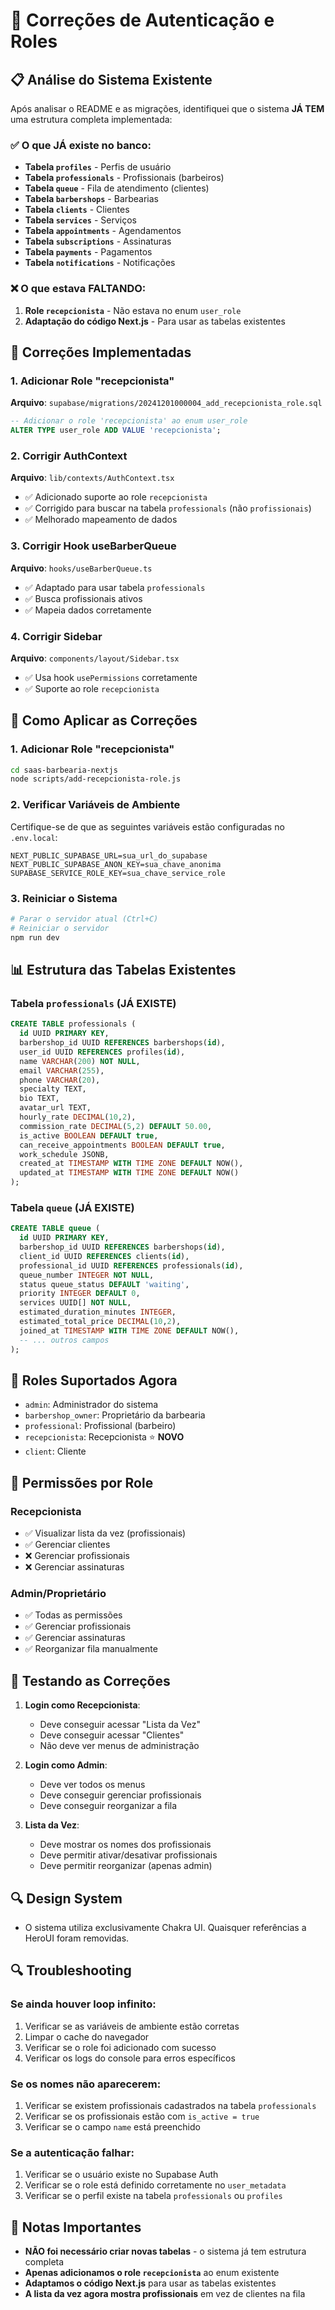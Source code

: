 # 🔧 Correções de Autenticação e Roles

## 📋 Análise do Sistema Existente

Após analisar o README e as migrações, identifiquei que o sistema **JÁ TEM** uma estrutura completa implementada:

### ✅ **O que JÁ existe no banco:**

- **Tabela `profiles`** - Perfis de usuário
- **Tabela `professionals`** - Profissionais (barbeiros)
- **Tabela `queue`** - Fila de atendimento (clientes)
- **Tabela `barbershops`** - Barbearias
- **Tabela `clients`** - Clientes
- **Tabela `services`** - Serviços
- **Tabela `appointments`** - Agendamentos
- **Tabela `subscriptions`** - Assinaturas
- **Tabela `payments`** - Pagamentos
- **Tabela `notifications`** - Notificações

### ❌ **O que estava FALTANDO:**

1. **Role `recepcionista`** - Não estava no enum `user_role`
2. **Adaptação do código Next.js** - Para usar as tabelas existentes

## 🔧 Correções Implementadas

### 1. Adicionar Role "recepcionista"

**Arquivo**: `supabase/migrations/20241201000004_add_recepcionista_role.sql`

```sql
-- Adicionar o role 'recepcionista' ao enum user_role
ALTER TYPE user_role ADD VALUE 'recepcionista';
```

### 2. Corrigir AuthContext

**Arquivo**: `lib/contexts/AuthContext.tsx`

- ✅ Adicionado suporte ao role `recepcionista`
- ✅ Corrigido para buscar na tabela `professionals` (não `profissionais`)
- ✅ Melhorado mapeamento de dados

### 3. Corrigir Hook useBarberQueue

**Arquivo**: `hooks/useBarberQueue.ts`

- ✅ Adaptado para usar tabela `professionals`
- ✅ Busca profissionais ativos
- ✅ Mapeia dados corretamente

### 4. Corrigir Sidebar

**Arquivo**: `components/layout/Sidebar.tsx`

- ✅ Usa hook `usePermissions` corretamente
- ✅ Suporte ao role `recepcionista`

## 🚀 Como Aplicar as Correções

### 1. Adicionar Role "recepcionista"

```bash
cd saas-barbearia-nextjs
node scripts/add-recepcionista-role.js
```

### 2. Verificar Variáveis de Ambiente

Certifique-se de que as seguintes variáveis estão configuradas no `.env.local`:

```env
NEXT_PUBLIC_SUPABASE_URL=sua_url_do_supabase
NEXT_PUBLIC_SUPABASE_ANON_KEY=sua_chave_anonima
SUPABASE_SERVICE_ROLE_KEY=sua_chave_service_role
```

### 3. Reiniciar o Sistema

```bash
# Parar o servidor atual (Ctrl+C)
# Reiniciar o servidor
npm run dev
```

## 📊 Estrutura das Tabelas Existentes

### Tabela `professionals` (JÁ EXISTE)

```sql
CREATE TABLE professionals (
  id UUID PRIMARY KEY,
  barbershop_id UUID REFERENCES barbershops(id),
  user_id UUID REFERENCES profiles(id),
  name VARCHAR(200) NOT NULL,
  email VARCHAR(255),
  phone VARCHAR(20),
  specialty TEXT,
  bio TEXT,
  avatar_url TEXT,
  hourly_rate DECIMAL(10,2),
  commission_rate DECIMAL(5,2) DEFAULT 50.00,
  is_active BOOLEAN DEFAULT true,
  can_receive_appointments BOOLEAN DEFAULT true,
  work_schedule JSONB,
  created_at TIMESTAMP WITH TIME ZONE DEFAULT NOW(),
  updated_at TIMESTAMP WITH TIME ZONE DEFAULT NOW()
);
```

### Tabela `queue` (JÁ EXISTE)

```sql
CREATE TABLE queue (
  id UUID PRIMARY KEY,
  barbershop_id UUID REFERENCES barbershops(id),
  client_id UUID REFERENCES clients(id),
  professional_id UUID REFERENCES professionals(id),
  queue_number INTEGER NOT NULL,
  status queue_status DEFAULT 'waiting',
  priority INTEGER DEFAULT 0,
  services UUID[] NOT NULL,
  estimated_duration_minutes INTEGER,
  estimated_total_price DECIMAL(10,2),
  joined_at TIMESTAMP WITH TIME ZONE DEFAULT NOW(),
  -- ... outros campos
);
```

## 🎯 Roles Suportados Agora

- `admin`: Administrador do sistema
- `barbershop_owner`: Proprietário da barbearia
- `professional`: Profissional (barbeiro)
- `recepcionista`: Recepcionista ⭐ **NOVO**
- `client`: Cliente

## 🔐 Permissões por Role

### Recepcionista

- ✅ Visualizar lista da vez (profissionais)
- ✅ Gerenciar clientes
- ❌ Gerenciar profissionais
- ❌ Gerenciar assinaturas

### Admin/Proprietário

- ✅ Todas as permissões
- ✅ Gerenciar profissionais
- ✅ Gerenciar assinaturas
- ✅ Reorganizar fila manualmente

## 🧪 Testando as Correções

1. **Login como Recepcionista**:

   - Deve conseguir acessar "Lista da Vez"
   - Deve conseguir acessar "Clientes"
   - Não deve ver menus de administração

2. **Login como Admin**:

   - Deve ver todos os menus
   - Deve conseguir gerenciar profissionais
   - Deve conseguir reorganizar a fila

3. **Lista da Vez**:
   - Deve mostrar os nomes dos profissionais
   - Deve permitir ativar/desativar profissionais
   - Deve permitir reorganizar (apenas admin)

## 🔍 Design System

- O sistema utiliza exclusivamente Chakra UI. Quaisquer referências a HeroUI foram removidas.

## 🔍 Troubleshooting

### Se ainda houver loop infinito:

1. Verificar se as variáveis de ambiente estão corretas
2. Limpar o cache do navegador
3. Verificar se o role foi adicionado com sucesso
4. Verificar os logs do console para erros específicos

### Se os nomes não aparecerem:

1. Verificar se existem profissionais cadastrados na tabela `professionals`
2. Verificar se os profissionais estão com `is_active = true`
3. Verificar se o campo `name` está preenchido

### Se a autenticação falhar:

1. Verificar se o usuário existe no Supabase Auth
2. Verificar se o role está definido corretamente no `user_metadata`
3. Verificar se o perfil existe na tabela `professionals` ou `profiles`

## 📝 Notas Importantes

- **NÃO foi necessário criar novas tabelas** - o sistema já tem estrutura completa
- **Apenas adicionamos o role `recepcionista`** ao enum existente
- **Adaptamos o código Next.js** para usar as tabelas existentes
- **A lista da vez agora mostra profissionais** em vez de clientes na fila
